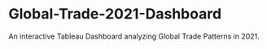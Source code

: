 # Global-Trade-2021-Dashboard
An interactive Tableau Dashboard analyzing Global Trade Patterns in 2021.
